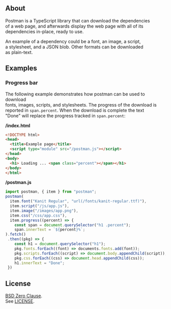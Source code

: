 ## About

Postman is a TypeScript library that can download the dependencies <br>
of a web page, and afterwards display the web page with all of its <br>
dependencies in-place, ready to use. <br>

An example of a dependency could be a font, an image, a script, <br> 
a stylesheet, and a JSON blob. Other formats can be downloaded <br>
as plain-text. <br>

## Examples

### Progress bar

The following example demonstrates how postman can be used to download <br>
fonts, images, scripts, and stylesheets. The progress of the download is <br>
reported in `span.percent`. When the download is complete the text <br>
"Done" will replace the progress tracked in `span.percent`: <br>

**/index.html**

```html
<!DOCTYPE html>
<head>
  <title>Example page</title>
  <script type="module" src="/postman.js"></script>
</head>
<body>
  <h1> Loading ... <span class="percent"></span></h1>
</body>
</html>
```

**/postman.js**

```typescript
import postman, { item } from "postman";
postman(
  item.font("Kanit Regular", "url(/fonts/kanit-regular.ttf)"),
  item.script("/js/app.js"),
  item.image("/images/app.png"),
  item.css("/css/app.css"),
  item.progress((percent) => {
    const span = document.querySelector("h1 .percent");
    span.innerText = `${percent}%`;
).fetch()
 .then((pkg) => {
    const h1 = document.querySelector("h1");
    pkg.fonts.forEach((font) => documents.fonts.add(font));
    pkg.scripts.forEach((script) => document.body.appendChild(script));
    pkg.css.forEach((css) => document.head.appendChild(css));
    h1.innerText = "Done";
 })
```

## License

[BSD Zero Clause](https://choosealicense.com/licenses/0bsd/).
<br>
See [LICENSE](./LICENSE).

